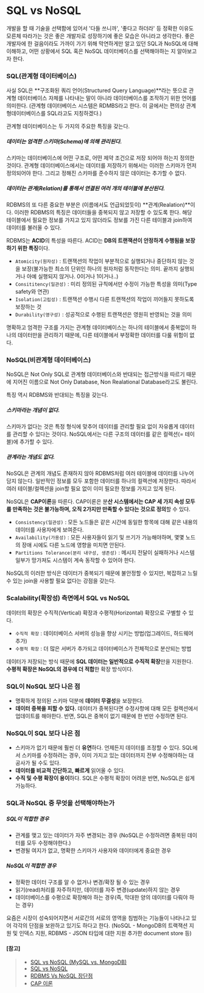 # SQL vs NoSQL

개발을 할 때 기술을 선택함에 있어서 '다들 쓰니까', '좋다고 하더라' 등 정확한 이유도 모른체 따라가는 것은 좋은 개발자로 성장하기에 좋은 모습은 아니라고 생각한다. 좋은 개발자에 한 걸음이라도 가까이 가기 위해 막연하게만 알고 있던 SQL과 NoSQL에 대해 이해하고, 어떤 상황에서 SQL 혹은 NoSQL 데이터베이스를 선택해야하는 지 알아보고자 한다.



### SQL(관계형 데이터베이스)

사실 SQL은 **구조화된 쿼리 언어(Structured Query Language)**라는 뜻으로 관계형 데이터베이스 자체를 나타내는 말이 아니라 데이터베이스를 조작하기 위한 언어를 의미한다. (관계형 데이터베이스 시스템은 RDMBS라고 한다. 이 글에서는 편의상 관계형데이터베이스를 SQL라고도 지칭하겠다.)

관계형 데이터베이스는 두 가지의 주요한 특징을 갖는다.



##### 데이터는 엄격한 스키마(Schema)에 의해 관리된다.

스키마는 데이터베이스에 어떤 구조로, 어떤 제약 조건으로 저장 되어야 하는지 정의한 것이다. 관계형 데이터베이스에서는 데이터를 저장하기 위해서는 이러한 스키마가 먼저 정의되어야 한다. 그리고 정해진 스키마를 준수하지 않은 데이터는 추가할 수 없다. 



##### 데이터는 관계(Relation)를 통해서 연결된 여러 개의 테이블에 분산된다.

RDBMS의 또 다른 중요한 부분은 (이름에서도 언급되었듯이) **관계(Realation)**이다. 이러한 RDBMS의 특징은 데이터들을 중복되지 않고 저장할 수 있도록 한다. 해당 테이블에서 필요한 정보를 가지고 있지 않더라도 정보를 가진 다른 테이블과 join하여 데이터를 불러올 수 있다.



RDBMS는 **ACID**의 특성을 따른다. ACID는 **DB의 트랜잭션이 안정하게 수행됨을 보장하기 위한 특징**이다.

- `Atomicity(원자성)` : 트랜잭션의 작업이 부분적으로 실행되거나 중단하지 않는 것을 보장(불가능한 최소의 단위인 하나의 원자처럼 동작한다는 의미. 끝까지 실행되거나 아예 실행되지 않거나. 0이거나 1이거나..)
- `Consititency(일관성)` : 미리 정의된 규칙에서만 수정이 가능한 특성을 의미(Type safety와 연관)
- `Isolation(고립성)` : 트랜잭션 수행시 다른 트랜잭션의 작업이 끼어들지 못하도록 보장하는 것
- `Durability(영구성)` : 성공적으로 수행된 트랜잭션은 영원히 반영되는 것을 의미



명확하고 엄격한 구조를 가지는 관계형 데이터베이스는 하나의 테이블에서 중복없이 하나의 데이터만을 관리하기 때문에, 다른 테이블에서 부정확한 데이터를 다룰 위험이 없다.





### NoSQL(비관계형 데이터베이스)

NoSQL은 Not Only SQL로 관계형 데이터베이스와 반대되는 접근방식을 따르기 때문에 지어진 이름으로 Not Only Database, Non Realational Database라고도 불린다.

특징 역시 RDBMS와 반대되는 특징을 갖는다.



##### 스키마라는 개념이 없다.

스키마가 없다는 것은 특정 형식에 맞추어 데이터를 관리할 필요 없이 자유롭게 데이터를 관리할 수 있다는 것이다. NoSQL에서는 다른 구조의 데이터를 같은 컬렉션(= 테이블)에 추가할 수 있다.



##### 관계라는 개념도 없다.

NoSQL은 관계의 개념도 존재하지 않아 RDBMS처럼 여러 테이블에 데이터를 나누어 담지 않는다. 일반적인 정보를 모두 포함한 데이터를 하나의 컬렉션에 저장한다. 따라서 여러 테이블/컬렉션을 join할 필요 없이 이미 필요한 정보를 가지고 있게 된다.



NoSQL은 **CAP이론**을 따른다. CAP이론은 분**산 시스템에서는 CAP 세 가지 속성 모두를 만족하는 것은 불가능하며, 오직 2가지만 만족할 수 있다는 것으로 정의**할 수 있다.

- `Consistency(일관성)` : 모든 노드들은 같은 시간에 동일한 항목에 대해 같은 내용의 데이터를 사용자에게 보여준다.
- `Availability(가용성)` : 모든 사용자들이 읽기 및 쓰기가 가능해야하며, 몇몇 노드의 장애 시에도 다른 노드에 영향을 미치면 안된다.
- `Partitions Tolerance(분리 내구성, 생존성)` : 메시지 전달이 실패하거나 시스템 일부가 망가져도 시스템이 계속 동작할 수 있어야 한다.



NoSQL의 이러한 방식은 데이터가 중복되기 때문에 불안정할 수 있지만, 복잡하고 느릴 수 있는 join을 사용할 필요 없다는 강점을 갖는다.





### Scalability(확장성) 측면에서 SQL vs NoSQL

데이터의 확장은 수직적(Vertical) 확장과 수평적(Horizontal) 확장으로 구별할 수 있다.

- `수직적 확장` : 데이터베이스 서버의 성능을 향상 시키는 방법(업그레이드, 하드웨어 추가)
- `수평적 확장` : 더 많은 서버가 추가되고 데이터베이스가 전체적으로 분산되는 방법

데이터가 저장되는 방식 때문에 **SQL 데이터는 일반적으로 수직적 확장**만을 지원한다. **수평적 확장은 NoSQL의 경우에 더 적합**한 확장 방식이다.





### SQL이 NoSQL 보다 나은 점

- 명확하게 정의된 스키마 덕분에 **데이터 무결성**을 보장한다. 
- **데이터 중복을 피할 수 있다.** 데이터가 중복된다면 수정사항에 대해 모든 컬렉션에서 업데이트를 해야한다. 반면, SQL은 중복이 없기 때문에 한 번만 수정하면 된다.



### NoSQL이 SQL 보다 나은 점

- 스키마가 없기 때문에 훨씬 더 **유연**하다. 언제든지 데이터를 조정할 수 있다. SQL에서 스키마를 수정하려는 경우, 이미 가지고 있는 데이터까지 전부 수정해야하는 대공사가 될 수도 있다.
- **데이터를 비교적 간단하고, 빠르게** 읽어올 수 있다.
- **수직 및 수평 확장이 용이**하다. SQL은 수평적 확장이 어려운 반면, NoSQL은 쉽게 가능하다.



### SQL과 NoSQL 중 무엇을 선택해야하는가

##### SQL이 적합한 경우

- 관계를 맺고 있는 데이터가 자주 변경되는 경우 (NoSQL은 수정하려면 중복된 데이터를 모두 수정해야한다.)
- 변경될 여지가 없고, 명확한 스키마가 사용자와 데이터에게 중요한 경우

##### NoSQL이 적합한 경우

- 정확한 데이터 구조를 알 수 없거나 변경/확장 될 수 있는 경우
- 읽기(read)처리를 자주하지만, 데이터를 자주 변경(update)하지 않는 경우
- 데이터베이스를 수평으로 확장해야 하는 경우(즉, 막대한 양의 데이터를 다뤄야 하는 경우)



요즘은 시장이 성숙되어지면서 서로간의 서로의 영역을 침범하는 기능들이 나타나고 있어 각각의 단점을 보완하고 있기도 하다고 한다. (NoSQL - MongoDB의 트랙잭션 지원 및 인덱스 지원, RDBMS - JSON 타입에 대한 지원 추가한 document store 등)





#### [참고]

> - [SQL vs NoSQL (MySQL vs. MongoDB)](https://siyoon210.tistory.com/130)
> - [SQL vs NoSQL](https://velog.io/@thms200/SQL-vs-NoSQL)
> - [RDBMS Vs NoSQL 장단점](https://blog.naver.com/kjun612/221922985512)
> - [CAP 이론](https://m.blog.naver.com/PostView.nhn?blogId=windfalcon1&logNo=220402574806&proxyReferer=https:%2F%2Fwww.google.com%2F)